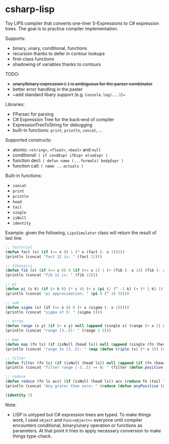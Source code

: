 # csharp-lisp

Toy LIPS compiler that converts one-liner S-Expressions to C# expression trees. The goal is to practice compiler implementation. 

Supports:
- binary, unary, conditional, functions
- recursion thanks to defer in contour lookups
- first-class functions
- shadowing of variables thanks to contours

TODO:
- ~~unary/binary expression (-) is ambiguous for the parser combinator~~ 
- better error handling in the paster
- ~add standard libary support (e.g. `Console.log(...)`)~

Libraries:
- FParsec for parsing
- C# Expression Tree for the back-end of compiler
- ExpressionTreeToString for debugging
- built-in functions: `print`, `println`, `concat`, ...

Supported constructs:
- atomic: `<string>`, `<float>`, `<bool>` and `null`
- conditional: `( if condExpr ifExpr elseExpr )`
- function decl: `( defun name (...formals) bodyExpr )`
- function call: `( name ...actuals )`

Built-in functions:
- `concat`
- `print`
- `println`
- `head`
- `tail`
- `single`
- `isNull`
- `identity`

Example:
given the following, `LipsSimulator` class will return the result of last line:

```lisp
;; factorial
(defun fact (x) (if (<= x 0) 1 (* x (fact (- x 1)))))
(println (concat "fact 12 is: " (fact 12)))

;; fibonacci
(defun fib (x) (if (<= x 0) 0 (if (<= x 1) 1 (+ (fib (- x 1)) (fib (- x 2))))))
(println (concat "fib 12 is: " (fib 12)))

;; pi
(defun pi (c k) (if (< k 0) (* c 4) (+ c (pi (/ (^ -1 k) (+ (* 2 k) 1)) (- k 1)))))
(println (concat "pi approximation: " (pi 0 (^ 10 3))))

;; sum
(defun sigma (x) (if (<= x 0) 0 (+ x (sigma (- x 1))))) 
(println (concat "sigma of 5: " (sigma 5)))

;; array
(defun range (x y) (if (> x y) null (append (single x) (range (+ x 1) y))))
(println (concat "range [3..5]: " (range 3 5)))

;; map
(defun map (fn ls) (if (isNull (head ls)) null (append (single (fn (head ls))) (map fn (tail ls)))))
(println (concat "range 3x [3..5]: " (map (defun triple (x) (* x 3)) (range 3 5))))

;; filter
(defun filter (fn ls) (if (isNull (head ls)) null (append (if (fn (head ls)) (single (head ls)) null) (filter fn (tail ls)))))
(println (concat "filter range [-3..5] >= 0: " (filter (defun positive (x) (>= x 0)) (range -3 5))))

;; reduce
(defun reduce (fn ls acc) (if (isNull (head ls)) acc (reduce fn (tail ls) (fn acc (head ls)))))
(println (concat "Any grater than zero: " (reduce (defun anyPositive (acc c) (if acc true (> c 0))) (range -3 -1) false)))

(identity 1)
```

Note:
- LISP is untyped but C# expression trees are typed. To make things work, I used `object` and `Func<object+>` everyone until compiler encounters conditional, binary/unary operation or functions as parameters. At that point it tries to apply necessary conversion to make things type-check.
